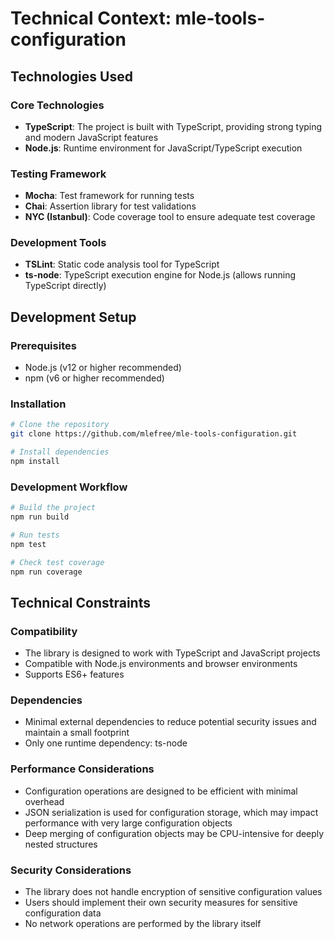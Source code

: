 # Technical Context: mle-tools-configuration

## Technologies Used

### Core Technologies
- **TypeScript**: The project is built with TypeScript, providing strong typing and modern JavaScript features
- **Node.js**: Runtime environment for JavaScript/TypeScript execution

### Testing Framework
- **Mocha**: Test framework for running tests
- **Chai**: Assertion library for test validations
- **NYC (Istanbul)**: Code coverage tool to ensure adequate test coverage

### Development Tools
- **TSLint**: Static code analysis tool for TypeScript
- **ts-node**: TypeScript execution engine for Node.js (allows running TypeScript directly)

## Development Setup

### Prerequisites
- Node.js (v12 or higher recommended)
- npm (v6 or higher recommended)

### Installation
```bash
# Clone the repository
git clone https://github.com/mlefree/mle-tools-configuration.git

# Install dependencies
npm install
```

### Development Workflow
```bash
# Build the project
npm run build

# Run tests
npm test

# Check test coverage
npm run coverage
```

## Technical Constraints

### Compatibility
- The library is designed to work with TypeScript and JavaScript projects
- Compatible with Node.js environments and browser environments
- Supports ES6+ features

### Dependencies
- Minimal external dependencies to reduce potential security issues and maintain a small footprint
- Only one runtime dependency: ts-node

### Performance Considerations
- Configuration operations are designed to be efficient with minimal overhead
- JSON serialization is used for configuration storage, which may impact performance with very large configuration objects
- Deep merging of configuration objects may be CPU-intensive for deeply nested structures

### Security Considerations
- The library does not handle encryption of sensitive configuration values
- Users should implement their own security measures for sensitive configuration data
- No network operations are performed by the library itself
